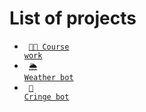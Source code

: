 # List of projects
- <code> [👨‍💻 Course work](https://github.com/kreslavskiy/graphs)</code>
- <code> [🌦 Weather bot](https://github.com/kreslavskiy/weather-bot)</code>
- <code> [🥴 Cringe bot](https://github.com/cringe-industry/cringe-bot)</code>
